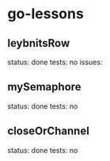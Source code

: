 # go-lessons

## leybnitsRow
status: done
tests: no
issues: 

## mySemaphore
status: done
tests: no

## closeOrChannel
status: done
tests: no
